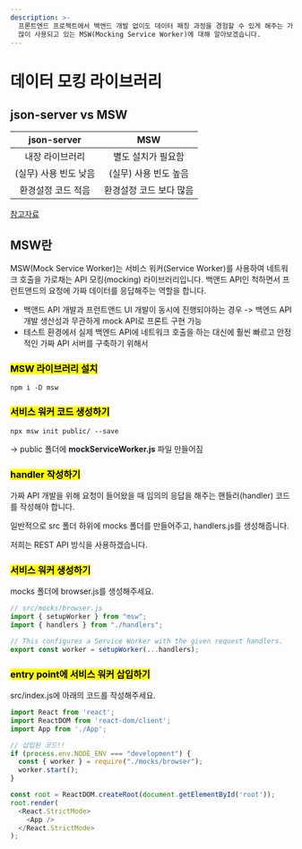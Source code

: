 ```yaml
---
description: >-
  프론트엔드 프로젝트에서 백엔드 개발 없이도 데이터 패칭 과정을 경험할 수 있게 해주는 가짜 API 서버에 대해 알아봅시다. 그 중 현재 가장
  많이 사용되고 있는 MSW(Mocking Service Worker)에 대해 알아보겠습니다.
---
```


# 데이터 모킹 라이브러리

## json-server vs MSW

|  json-server  |      MSW      |
| :-----------: | :-----------: |
|    내장 라이브러리   |   별도 설치가 필요함  |
| (실무) 사용 빈도 낮음 | (실무) 사용 빈도 높음 |
|   환경설정 코드 적음  | 환경설정 코드 보다 많음 |

[참고자료](https://npmtrends.com/json-server-vs-msw)



## MSW란

MSW(Mock Service Worker)는 서비스 워커(Service Worker)를 사용하여 네트워크 호출을 가로채는 API 모킹(mocking) 라이브러리입니다. 백앤드 API인 척하면서 프런트앤드의 요청에 가짜 데이터를 응답해주는 역할을 합니다.&#x20;

* 백앤드 API 개발과 프런트앤드 UI 개발이 동시에 진행되야하는 경우 -> 백엔드 API 개발 생산성과 무관하게 mock API로 프론트 구현 가능
* 테스트 환경에서 실제 백엔드 API에 네트워크 호출을 하는 대신에 훨씬 빠르고 안정적인 가짜 API 서버를 구축하기 위해서&#x20;



### <mark style="background-color:yellow;">MSW 라이브러리 설치</mark>

```shell
npm i -D msw
```



### <mark style="background-color:yellow;">서비스 워커 코드 생성하기</mark> <a href="#undefined" id="undefined"></a>

```shell
npx msw init public/ --save
```

\-> public 폴더에 **mockServiceWorker.js** 파일 만들어짐



### <mark style="background-color:yellow;">handler 작성하기</mark>

가짜 API 개발을 위해 요청이 들어왔을 때 임의의 응답을 해주는 핸들러(handler) 코드를 작성해야 합니다.&#x20;

일반적으로 src 폴더 하위에 mocks 폴더를 만들어주고, handlers.js를 생성해줍니다.&#x20;

저희는 REST API 방식을 사용하겠습니다.&#x20;



### <mark style="background-color:yellow;">서비스 워커 생성하기</mark>

mocks 폴더에 browser.js를 생성해주세요.&#x20;

```javascript
// src/mocks/browser.js
import { setupWorker } from "msw";
import { handlers } from "./handlers";

// This configures a Service Worker with the given request handlers.
export const worker = setupWorker(...handlers);
```



### <mark style="background-color:yellow;">entry point에 서비스 워커 삽입하기</mark>

src/index.js에 아래의 코드를 작성해주세요.

```javascript
import React from 'react';
import ReactDOM from 'react-dom/client';
import App from './App';

// 삽입된 코드!!
if (process.env.NODE_ENV === "development") {
  const { worker } = require("./mocks/browser");
  worker.start();
}

const root = ReactDOM.createRoot(document.getElementById('root'));
root.render(
  <React.StrictMode>
    <App />
  </React.StrictMode>
);
```





